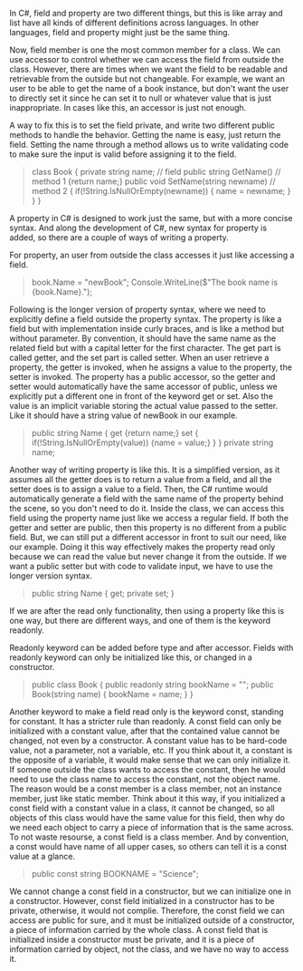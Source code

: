 In C#, field and property are two different things, but this is like array and list have all kinds of different definitions across languages. In other languages, field and property might just be the same thing.

Now, field member is one the most common member for a class. We can use accessor to control whether we can access the field from outside the class. However, there are times when we want the field to be readable and retrievable from the outside but not changeable. For example, we want an user to be able to get the name of a book instance, but don't want the user to directly set it since he can set it to null or whatever value that is just inappropriate. In cases like this, an accessor is just not enough.

A way to fix this is to set the field private, and write two different public methods to handle the behavior. Getting the name is easy, just return the field. Setting the name through a method allows us to write validating code to make sure the input is valid before assigning it to the field.

>class Book
>{
>	private string name; // field
>	public string GetName() // method 1
>	{return name;}
>	public void SetName(string newname) // method 2
>	{
>		if(!String.IsNullOrEmpty(newname))
>		{
>			name = newname;
>		}
>	}
>}

A property in C# is designed to work just the same, but with a more concise syntax. And along the development of C#, new syntax for property is added, so there are a couple of ways of writing a property.

For property, an user from outside the class accesses it just like accessing a field.

>book.Name = "newBook";
>Console.WriteLine($"The book name is {book.Name}.");

Following is the longer version of property syntax, where we need to explicitly define a field outside the property syntax. 
The property is like a field but with implementation inside curly braces, and is like a method but without parameter. By convention, it should have the same name as the related field but with a capital letter for the first character. The get part is called getter, and the set part is called setter. When an user retrieve a property, the getter is invoked, when he assigns a value to the property, the setter is invoked. The property has a public accessor, so the getter and setter would automatically have the same accessor of public, unless we explicitly put a different one in front of the keyword get or set.
Also the value is an implicit variable storing the actual value passed to the setter. Like it should have a string value of newBook in our example.

>public string Name
>{
>	get
>	{return name;}
>	set
>	{
>		if(!String.IsNullOrEmpty(value))
>		{name = value;}
>	}
>}
>private string name;

Another way of writing property is like this. It is a simplified version, as it assumes all the getter does is to return a value from a field, and all the setter does is to assign a value to a field. Then, the C# runtime would automatically generate a field with the same name of the property behind the scene, so you don't need to do it. Inside the class, we can access this field using the property name just like we access a regular field.
If both the getter and setter are public, then this property is no different from a public field. But, we can still put a different accessor in front to suit our need, like our example. Doing it this way effectively makes the property read only because we can read the value but never change it from the outside. If we want a public setter but with code to validate input, we have to use the longer version syntax.

>public string Name
>{
>	get;
>	private set;
>}

If we are after the read only functionality, then using a property like this is one way, but there are different ways, and one of them is the keyword readonly.

Readonly keyword can be added before type and after accessor. Fields with readonly keyword can only be initialized like this, or changed in a constructor.

>public class Book
>{
>	public readonly string bookName = "";
>	public Book(string name)
>	{
>		bookName = name;
>	}
>}

Another keyword to make a field read only is the keyword const, standing for constant. It has a stricter rule than readonly. A const field can only be initialized with a constant value, after that the contained value cannot be changed, not even by a constructor. A constant value has to be hard-code value, not a parameter, not a variable, etc.
If you think about it, a constant is the opposite of a variable, it would make sense that we can only initialize it. 
If someone outside the class wants to access the constant, then he would need to use the class name to access the constant, not the object name. The reason would be a const member is a class member, not an instance member, just like static member. 
Think about it this way, if you initialized a const field with a constant value in a class, it cannot be changed, so all objects of this class would have the same value for this field, then why do we need each object to carry a piece of information that is the same across. To not waste resourse, a const field is a class member. And by convention, a const would have name of all upper cases, so others can tell it is a const value at a glance.

>public const string BOOKNAME = "Science";

We cannot change a const field in a constructor, but we can initialize one in a constructor. However, const field initialized in a constructor has to be private, otherwise, it would not complie. 
Therefore, the const field we can access are public for sure, and it must be initialized outside of a constructor, a piece of information carried by the whole class. A const field that is initialized inside a constructor must be private, and it is a piece of information carried by object, not the class, and we have no way to access it.
